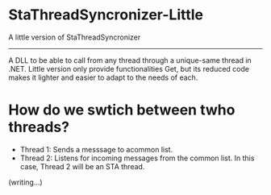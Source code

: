 # StaThreadSyncronizer-Little
 A little version of StaThreadSyncronizer

--------
A DLL to be able to call from any thread through a unique-same thread in .NET. Little version only provide functionalities Get, but its reduced code makes it lighter and easier to adapt to the needs of each.

# How do we swtich between twho threads?
- Thread 1: Sends a messsage to acommon list.
- Thread 2: Listens for incoming messages from the common list. In this case, Thread 2 will be an STA thread.

(writing...)
